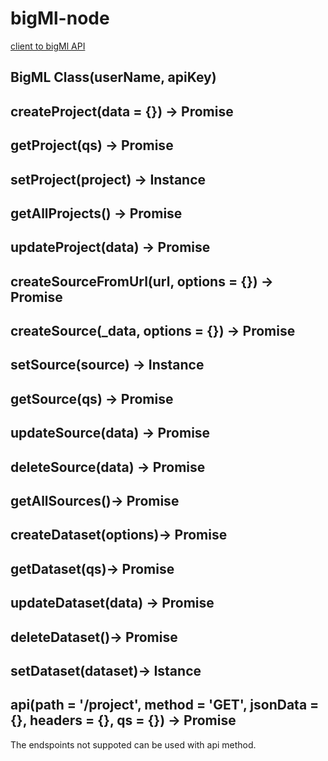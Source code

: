 # bigMl-node
[client to bigMl API](https://bigml.com/api/) 


## BigML Class(userName, apiKey) 
## createProject(data = {}) -> Promise

## getProject(qs) -> Promise
## setProject(project) -> Instance

## getAllProjects() -> Promise

## updateProject(data)  -> Promise

## createSourceFromUrl(url, options = {})  -> Promise

## createSource(_data, options = {}) -> Promise

## setSource(source) -> Instance

## getSource(qs) -> Promise

## updateSource(data) -> Promise

## deleteSource(data) -> Promise

## getAllSources()-> Promise

## createDataset(options)-> Promise

## getDataset(qs)-> Promise


## updateDataset(data) -> Promise

## deleteDataset()-> Promise

## setDataset(dataset)-> Istance

## api(path = '/project', method = 'GET', jsonData = {}, headers = {}, qs = {}) -> Promise


The endspoints not suppoted can be used with api method.